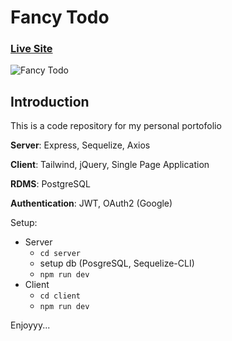 # Fancy Todo

### [Live Site](https://fancy-todo-495e0.web.app/)

![Fancy Todo](https://i.imgur.com/o7Xrq0B.jpg)

## Introduction
This is a code repository for my personal portofolio

**Server**: Express, Sequelize, Axios

**Client**: Tailwind, jQuery, Single Page Application

**RDMS**: PostgreSQL

**Authentication**: JWT, OAuth2 (Google)

Setup:
- Server
  - ```cd server```
  - setup db (PosgreSQL, Sequelize-CLI)
  - ```npm run dev```
- Client
  - ```cd client```
  - ```npm run dev```

Enjoyyy...
